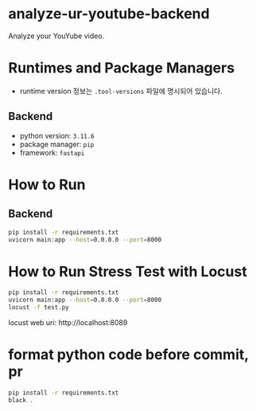 # analyze-ur-youtube-backend

Analyze your YouYube video.

# Runtimes and Package Managers

- runtime version 정보는 `.tool-versions` 파일에 명시되어 있습니다.

## Backend

- python version: `3.11.6`
- package manager: `pip`
- framework: `fastapi`

# How to Run

## Backend

```zsh
pip install -r requirements.txt
uvicorn main:app --host=0.0.0.0 --port=8000
```

# How to Run Stress Test with Locust

```zsh
pip install -r requirements.txt
uvicorn main:app --host=0.0.0.0 --port=8000
locust -f test.py
```

locust web uri: http://localhost:8089

# format python code before commit, pr

```zsh
pip install -r requirements.txt
black .
```
